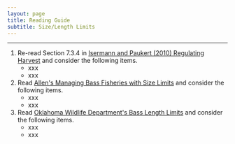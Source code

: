 ```yaml
---
layout: page
title: Reading Guide
subtitle: Size/Length Limits
---
```


----

1. Re-read Section 7.3.4 in [Isermann and Paukert (2010) Regulating Harvest](IsermannPaukert_2010_HarvestRegulations.pdf) and consider the following items.
    * xxx
    * xxx
1. Read [Allen's Managing Bass Fisheries with Size Limits](http://www.bassresource.com/fish_biology/selective_harvest.html) and consider the following items.
    * xxx
    * xxx
1. Read [Oklahoma Wildlife Department's Bass Length Limits](http://www.wildlifedepartment.com/fishing/fishid/bass_length_limits.pdf) and consider the following items.
    * xxx
    * xxx
